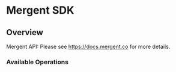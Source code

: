 # Mergent SDK

## Overview

Mergent API: Please see https://docs.mergent.co for more details.

### Available Operations

